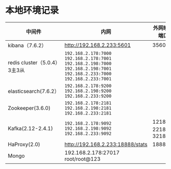 # 本地环境记录






| 中间件                       | 内网                                                         | 外网映射端口 |
| ---------------------------- | ------------------------------------------------------------ | ------------ |
| kibana（7.6.2）              | http://192.168.2.233:5601                                    | 35601        |
| redis cluster（5.0.4）3主3从 | `192.168.2.178:7000 192.168.2.178:7001 192.168.2.198:7000 192.168.2.198:7001 192.168.2.233:7000 192.168.2.233:7001` |              |
| elasticsearch(7.6.2）        | `192.168.2.178:9200  192.168.2.198:9200 192.168.2.233:9200`  |              |
| Zookeeper(3.6.0)             | `192.168.2.178:2181  192.168.2.198:2181 192.168.2.233:2181`  |              |
| Kafka(2.12-2.4.1)            | `192.168.2.178:9092  192.168.2.198:9092 192.168.2.233:9092`  | 12181，22181，32181 |
| HaProxy(2.0)                 | http://192.168.2.233:18888/stats                             | 18888      |
| Mongo | 192.168.2.178:27017  root/root@123 |  |
